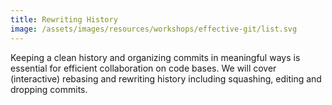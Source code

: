 ```yaml
---
title: Rewriting History
image: /assets/images/resources/workshops/effective-git/list.svg
---
```


Keeping a clean history and organizing commits in meaningful ways is essential
for efficient collaboration on code bases. We will cover (interactive) rebasing
and rewriting history including squashing, editing and dropping commits.
